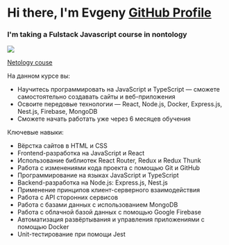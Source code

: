 # Hi there, I'm Evgeny [GitHub Profile](https://github.com/Yokopoomy) 
### I'm taking a Fulstack Javascript course in nontology
![](https://ratingoff-schools.com/storage/organizations/December2021/logo-netologiya-large.jpg)

[Netology couse](https://netology.ru/programs/javascript-fullstack) 

На данном курсе вы:
- Научитесь программировать на JavaScript и TypeScript — сможете самостоятельно создавать сайты и веб-приложения
- Освоите передовые технологии — React, Node.js, Docker, Express.js, Nest.js, Firebase, MongoDB
- Сможете начать работать уже через 6 месяцев обучения

Ключевые навыки:

- Вёрстка сайтов в HTML и CSS
- Frontend-разработка на JavaScript и React 
- Использование библиотек React Router, Redux и Redux Thunk
- Работа с изменениями кода проекта с помощью Git и GitHub
- Программирование на языках JavaScript и TypeScript
- Backend-разработка на Node.js: Express.js, Nest.js
- Применение принципов клиент-серверного взаимодействия
- Работа с API сторонних сервисов
- Работа с базами данных с использованием MongoDB
- Работа с облачной базой данных с помощью Google Firebase
- Автоматизация развёртывания и управления приложениями с помощью Docker
- Unit-тестирование при помощи Jest
